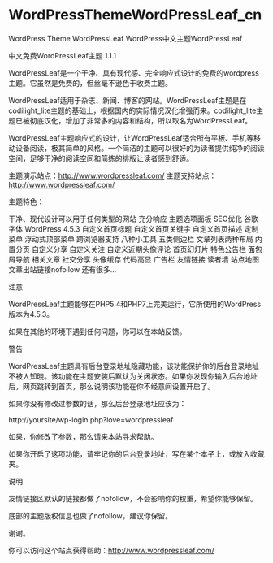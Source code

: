 # WordPressThemeWordPressLeaf_cn
WordPress Theme WordPressLeaf WordPress中文主题WordPressLeaf

中文免费WordPressLeaf主题 1.1.1

WordPressLeaf是一个干净、具有现代感、完全响应式设计的免费的wordpress主题。它虽然是免费的，但丝毫不逊色于收费主题。

WordPressLeaf适用于杂志、新闻、博客的网站。WordPressLeaf主题是在codilight_lite主题的基础上，根据国内的实际情况汉化增强而来。codilight_lite主题已被彻底汉化，增加了非常多的内容和结构，所以取名为WordPressLeaf。

WordPressLeaf主题响应式的设计，让WordPressLeaf适合所有平板、手机等移动设备阅读，极其简单的风格。一个简洁的主题可以很好的为读者提供纯净的阅读空间，足够干净的阅读空间和简练的排版让读者感到舒适。

主题演示站点：http://www.wordpressleaf.com/
主题支持站点：http://www.wordpressleaf.com/

主题特色：

干净、现代设计可以用于任何类型的网站
充分响应
主题选项面板
SEO优化
谷歌字体
WordPress 4.5.3
自定义首页标题
自定义首页关键字
自定义首页描述
定制菜单
浮动式顶部菜单
跨浏览器支持
八种小工具
五类侧边栏
文章列表两种布局
内置分页
自定义分享
自定义关注
自定义近期头像评论
首页幻灯片
特色公告栏
面包屑导航
相关文章
社交分享
头像缓存
代码高显
广告栏
友情链接
读者墙
站点地图
文章出站链接nofollow
还有很多…


注意

WordPressLeaf主题能够在PHP5.4和PHP7上完美运行，它所使用的WordPress版本为4.5.3。

如果在其他的环境下遇到任何问题，你可以在本站反馈。

警告

WordPressLeaf主题具有后台登录地址隐藏功能，该功能保护你的后台登录地址不被人知晓。该功能在主题安装后默认为关闭状态。如果你发现你输入后台地址后，网页跳转到首页，那么说明该功能在你不经意间设置开启了。

如果你没有修改过参数的话，那么后台登录地址应该为：

http://yoursite/wp-login.php?love=wordpressleaf

如果，你修改了参数，那么请来本站寻求帮助。

如果你开启了这项功能，请牢记你的后台登录地址，写在某个本子上，或放入收藏夹。

说明

友情链接区默认的链接都做了nofollow，不会影响你的权重，希望你能够保留。

底部的主题版权信息也做了nofollow，建议你保留。

谢谢。

你可以访问这个站点获得帮助：http://www.wordpressleaf.com/
